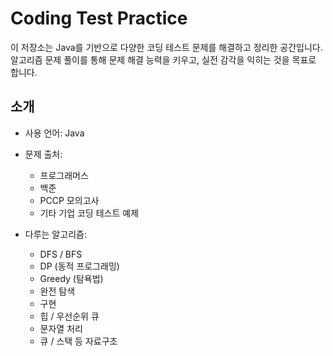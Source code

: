 # Coding Test Practice

이 저장소는 Java를 기반으로 다양한 코딩 테스트 문제를 해결하고 정리한 공간입니다. 알고리즘 문제 풀이를 통해 문제 해결 능력을 키우고, 실전 감각을 익히는 것을 목표로 합니다.

## 소개

- 사용 언어: Java
  
- 문제 출처:
  - 프로그래머스
  - 백준
  - PCCP 모의고사
  - 기타 기업 코딩 테스트 예제
    
- 다루는 알고리즘:
  - DFS / BFS
  - DP (동적 프로그래밍)
  - Greedy (탐욕법)
  - 완전 탐색
  - 구현
  - 힙 / 우선순위 큐
  - 문자열 처리
  - 큐 / 스택 등 자료구조
